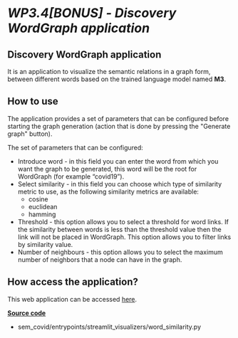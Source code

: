 # *WP3.4[BONUS] - Discovery WordGraph application*

## **Discovery WordGraph application**

It is an application to visualize the semantic relations in a graph form, between different words based on the trained language model named **M3**.

## **How to use**
The application provides a set of parameters that can be configured before starting the graph generation (action that is done by pressing the "Generate graph" button). 

The set of parameters that can be configured: 
- Introduce word -  in this field you can enter the word from which you want the graph to be generated, this word will be the root for WordGraph (for example “covid19”). 
- Select similarity - in this field you can choose which type of similarity metric to use, as the following similarity metrics are available: 
    - cosine
    - euclidean
    - hamming 
- Threshold - this option allows you to select a threshold for word links. If the similarity between words is less than the threshold value then the link will not be placed in WordGraph. This option allows you to filter links by similarity value.
- Number of neighbours - this option allows you to select the maximum number of neighbors that a node can have in the graph.

## **How access the application?**
This web application can be accessed [here](http://srv.meaningfy.ws:8501/).

[**Source code**](
sem_covid/entrypoints/streamlit_visualizers/word_similarity.py)
- sem_covid/entrypoints/streamlit_visualizers/word_similarity.py


